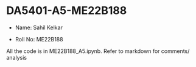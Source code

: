 # DA5401-A5-ME22B188

- Name: Sahil Kelkar

- Roll No: ME22B188

All the code is in ME22B188_A5.ipynb. Refer to markdown for comments/ analysis
